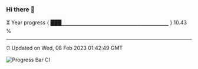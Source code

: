 ### Hi there 👋

⏳ Year progress { ███▁▁▁▁▁▁▁▁▁▁▁▁▁▁▁▁▁▁▁▁▁▁▁▁▁▁▁ } 10.43 %

---

⏰ Updated on Wed, 08 Feb 2023 01:42:49 GMT

![Progress Bar CI](https://github.com/ZhaoGui/ZhaoGui/workflows/Progress%20Bar%20CI/badge.svg)
